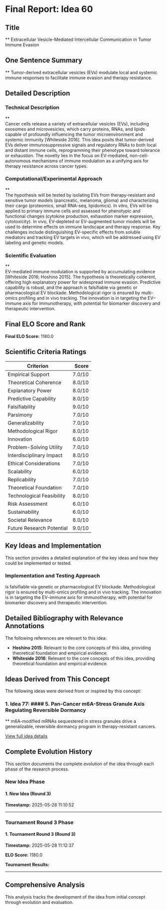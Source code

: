 # Final Report: Idea 60

## Title

** Extracellular Vesicle-Mediated Intercellular Communication in Tumor Immune Evasion

## One Sentence Summary

** Tumor-derived extracellular vesicles (EVs) modulate local and systemic immune responses to facilitate immune evasion and therapy resistance.

## Detailed Description

### Technical Description

**  
Cancer cells release a variety of extracellular vesicles (EVs), including exosomes and microvesicles, which carry proteins, RNAs, and lipids capable of profoundly influencing the tumor microenvironment and systemic immunity [Whiteside 2016]. This idea posits that tumor-derived EVs deliver immunosuppressive signals and regulatory RNAs to both local and distant immune cells, reprogramming their phenotype toward tolerance or exhaustion. The novelty lies in the focus on EV-mediated, non-cell-autonomous mechanisms of immune modulation as a unifying axis for therapy resistance across cancer types.

### Computational/Experimental Approach

**  
The hypothesis will be tested by isolating EVs from therapy-resistant and sensitive tumor models (pancreatic, melanoma, glioma) and characterizing their cargo (proteomics, small RNA-seq, lipidomics). In vitro, EVs will be applied to primary immune cells and assessed for phenotypic and functional changes (cytokine production, exhaustion marker expression, cytotoxicity). In vivo, EV-depleted or EV-augmented tumor models will be used to determine effects on immune landscape and therapy response. Key challenges include distinguishing EV-specific effects from soluble mediators and tracking EV targets in vivo, which will be addressed using EV labeling and genetic models.

### Scientific Evaluation

**  
EV-mediated immune modulation is supported by accumulating evidence [Whiteside 2016; Hoshino 2015]. The hypothesis is theoretically coherent, offering high explanatory power for widespread immune evasion. Predictive capability is robust, and the approach is falsifiable via genetic or pharmacological EV blockade. Methodological rigor is ensured by multi-omics profiling and in vivo tracking. The innovation is in targeting the EV–immune axis for immunotherapy, with potential for biomarker discovery and therapeutic intervention.


## Final ELO Score and Rank

**Final ELO Score:** 1180.0

## Scientific Criteria Ratings

| Criterion | Score |
|---|---:|
| Empirical Support | 7.0/10 |
| Theoretical Coherence | 8.0/10 |
| Explanatory Power | 8.0/10 |
| Predictive Capability | 8.0/10 |
| Falsifiability | 9.0/10 |
| Parsimony | 7.0/10 |
| Generalizability | 7.0/10 |
| Methodological Rigor | 8.0/10 |
| Innovation | 6.0/10 |
| Problem-Solving Utility | 7.0/10 |
| Interdisciplinary Impact | 8.0/10 |
| Ethical Considerations | 7.0/10 |
| Scalability | 6.0/10 |
| Replicability | 7.0/10 |
| Theoretical Foundation | 7.0/10 |
| Technological Feasibility | 8.0/10 |
| Risk Assessment | 6.0/10 |
| Sustainability | 6.0/10 |
| Societal Relevance | 8.0/10 |
| Future Research Potential | 9.0/10 |

## Key Ideas and Implementation

This section provides a detailed explanation of the key ideas and how they could be implemented or tested.

### Implementation and Testing Approach

is falsifiable via genetic or pharmacological EV blockade. Methodological rigor is ensured by multi-omics profiling and in vivo tracking. The innovation is in targeting the EV–immune axis for immunotherapy, with potential for biomarker discovery and therapeutic intervention.


## Detailed Bibliography with Relevance Annotations

The following references are relevant to this idea:

- **Hoshino 2015**: Relevant to the core concepts of this idea, providing theoretical foundation and empirical evidence.
- **Whiteside 2016**: Relevant to the core concepts of this idea, providing theoretical foundation and empirical evidence.

## Ideas Derived from This Concept

The following ideas were derived from or inspired by this concept:

### 1. Idea 77: #### 5. Pan-Cancer m6A-Stress Granule Axis Regulating Reversible Dormancy

** m6A-modified mRNAs sequestered in stress granules drive a generalizable, reversible dormancy program in therapy-resistant cancers.

[View full idea details](idea_77_final.md)

## Complete Evolution History

This section documents the complete evolution of the idea through each phase of the research process.

### New Idea Phase

#### 1. New Idea (Round 3)
**Timestamp:** 2025-05-28 11:10:52



---

### Tournament Round 3 Phase

#### 1. Tournament Round 3 (Round 3)
**Timestamp:** 2025-05-28 11:12:37

**ELO Score:** 1180.0

**Tournament Results:**



---

## Comprehensive Analysis

This analysis tracks the development of the idea from initial concept through evolution and evaluation.

